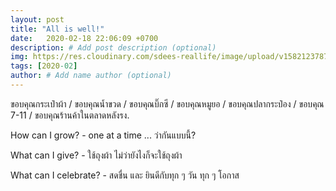 ```yaml
---
layout: post
title: "All is well!"
date:   2020-02-18 22:06:09 +0700
description: # Add post description (optional)
img: https://res.cloudinary.com/sdees-reallife/image/upload/v1582123787/1581941599952.jpg # Add image post (optional)
tags: [2020-02]
author: # Add name author (optional)
---
```

ขอบคุณกระเป๋าผ้า / ขอบคุณน้ำขวด / ขอบคุณบิ๊กซี / ขอบคุณหมูยอ / ขอบคุณปลากระป๋อง / ขอบคุณ 7-11 / ขอบคุณร้านค้าในตลาดหลังรง.

<i class="fa fa-child" style="color:plum"></i>

How can I grow? - one at a time ... ว่ากันแบบนี้?

What can I give? - ใช้ถุงผ้า ไม่ว่ายังไงก็จะใช้ถุงผ้า

What can I celebrate? - สดชื่น และ ยินดีกับทุก ๆ วัน ทุก ๆ โอกาส

